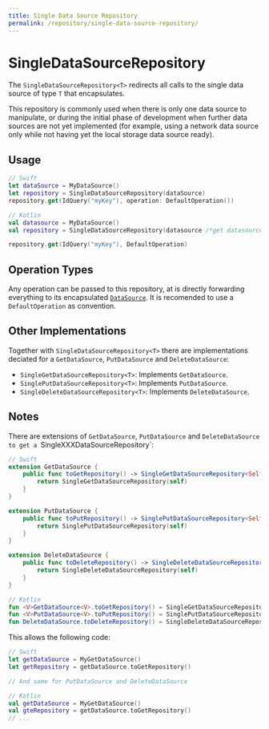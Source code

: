 ```yaml
---
title: Single Data Source Repository
permalink: /repository/single-data-source-repository/
---
```


# SingleDataSourceRepository

The `SingleDataSourceRepository<T>` redirects all calls to the single data source of type `T` that encapsulates.

This repository is commonly used when there is only one data source to manipulate, or during the initial phase of development when further data sources are not yet implemented (for example, using a network data source only while not having yet the local storage data source ready).

## Usage

```swift
// Swift
let dataSource = MyDataSource()
let repository = SingleDataSourceRepository(dataSource)
repository.get(IdQuery("myKey"), operation: DefaultOperation())
```

```kotlin
// Kotlin
val datasource = MyDataSource()
val repository = SingleDataSourceRepository(datasource /*get datasource*/, datasource /*put datasource*/, datasource /*delete datasource*/)

repository.get(IdQuery("myKey"), DefaultOperation)
```

## Operation Types

Any operation can be passed to this repository, at is directly forwarding everything to its encapsulated [`DataSource`](../DataSource/DataSource.md). It is recomended to use a `DefaultOperation` as convention.

## Other Implementations

Together with `SingleDataSourceRepository<T>` there are implementations deciated for a `GetDataSource`, `PutDataSource` and `DeleteDataSource`:

- `SingleGetDataSourceRepository<T>`: Implements `GetDataSource`.
- `SinglePutDataSourceRepository<T>`: Implements `PutDataSource`.
- `SingleDeleteDataSourceRepository<T>`: Implements `DeleteDataSource`.

## Notes

There are extensions of `GetDataSource`, `PutDataSource` and `DeleteDataSource to get a `SingleXXXDataSourceRepository<T>`:

```swift
// Swift
extension GetDataSource {
    public func toGetRepository() -> SingleGetDataSourceRepository<Self,T> {
        return SingleGetDataSourceRepository(self)
    }
}

extension PutDataSource {
    public func toPutRepository() -> SinglePutDataSourceRepository<Self,T> {
        return SinglePutDataSourceRepository(self)
    }
}

extension DeleteDataSource {
    public func toDeleteRepository() -> SingleDeleteDataSourceRepository<Self,T> {
        return SingleDeleteDataSourceRepository(self)
    }
}
```

```kotlin
// Kotlin
fun <V>GetDataSource<V>.toGetRepository() = SingleGetDataSourceRepository(this)
fun <V>PutDataSource<V>.toPutRepository() = SinglePutDataSourceRepository(this)
fun DeleteDataSource.toDeleteRepository() = SingleDeleteDataSourceRepository(this)
```

This allows the following code:

```swift
// Swift
let getDataSource = MyGetDataSource()
let getRepository = getDataSource.toGetRepository()

// And same for PutDataSource and DeleteDataSource
```

```kotlin
// Kotlin
val getDataSource = MyGetDataSource()
val gteRepository = getDataSource.toGetRepository()
// ...
```
